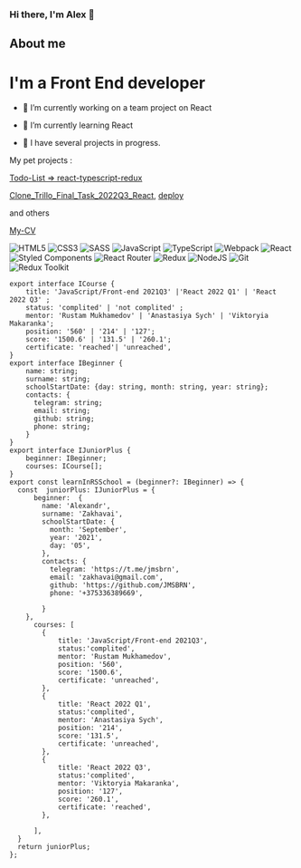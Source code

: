 ### Hi there, I'm Alex 👋

## About me

# I'm a Front End developer

- 🔭 I’m currently working on a team project on React


- 🌱 I’m currently learning React

- 💬  I have several projects in progress.

 My pet projects :

[Todo-List => react-typescript-redux](https://github.com/JMSBRN/todo-redux-typescript/)

[Clone_Trillo_Final_Task_2022Q3_React](https://github.com/JMSBRN/project-management-app), [deploy](https://final-task-team-62-react-2022q3.netlify.app)

and others

<!-- - 📫 How to reach me: ...-->

[My-CV](https://jmsbrn.github.io/rsschool-cv/)


![HTML5](https://img.shields.io/badge/html5-%23E34F26.svg?style=for-the-badge&logo=html5&logoColor=white)
![CSS3](https://img.shields.io/badge/css3-%231572B6.svg?style=for-the-badge&logo=css3&logoColor=white)
![SASS](https://img.shields.io/badge/SASS-hotpink.svg?style=for-the-badge&logo=SASS&logoColor=white)
![JavaScript](https://img.shields.io/badge/javascript-%23323330.svg?style=for-the-badge&logo=javascript&logoColor=%23F7DF1E)
![TypeScript](https://img.shields.io/badge/typescript-%23007ACC.svg?style=for-the-badge&logo=typescript&logoColor=white)
![Webpack](https://img.shields.io/badge/webpack-%238DD6F9.svg?style=for-the-badge&logo=webpack&logoColor=black)
![React](https://img.shields.io/badge/react-%2320232a.svg?style=for-the-badge&logo=react&logoColor=%2361DAFB)
![Styled Components](https://img.shields.io/badge/styled--components-DB7093?style=for-the-badge&logo=styled-components&logoColor=white)
![React Router](https://img.shields.io/badge/React_Router-CA4245?style=for-the-badge&logo=react-router&logoColor=white)
![Redux](https://img.shields.io/badge/redux-%23593d88.svg?style=for-the-badge&logo=redux&logoColor=white)
![NodeJS](https://img.shields.io/badge/node.js-6DA55F?style=for-the-badge&logo=node.js&logoColor=white)
![Git](https://img.shields.io/badge/git-%23F05033.svg?style=for-the-badge&logo=git&logoColor=white)
![Redux Toolkit](https://img.shields.io/badge/redux_toolkit-%23593d88.svg?style=for-the-badge&logo=redux-toolkit&logoColor=white)

```
export interface ICourse {
    title: 'JavaScript/Front-end 2021Q3' |'React 2022 Q1' | 'React 2022 Q3' ;
    status: 'complited' | 'not complited' ;
    mentor: 'Rustam Mukhamedov' | 'Anastasiya Sych' | 'Viktoryia Makaranka';
    position: '560' | '214' | '127';
    score: '1500.6' | '131.5' | '260.1';
    certificate: 'reached'| 'unreached',
}
export interface IBeginner {
    name: string;
    surname: string;
    schoolStartDate: {day: string, month: string, year: string};
    contacts: {
      telegram: string;
      email: string;
      github: string;
      phone: string;
    }
}
export interface IJuniorPlus {
    beginner: IBeginner;
    courses: ICourse[];
}
export const learnInRSSchool = (beginner?: IBeginner) => {
  const  juniorPlus: IJuniorPlus = {
      beginner:  {
        name: 'Alexandr',
        surname: 'Zakhavai',
        schoolStartDate: {
          month: 'September',
          year: '2021',
          day: '05',
        },
        contacts: {
          telegram: 'https://t.me/jmsbrn',
          email: 'zakhavai@gmail.com',
          github: 'https://github.com/JMSBRN',
          phone: '+375336389669',

        }
    },
      courses: [
        {
            title: 'JavaScript/Front-end 2021Q3',
            status:'complited',
            mentor: 'Rustam Mukhamedov',
            position: '560',
            score: '1500.6',
            certificate: 'unreached',
        },
        {
            title: 'React 2022 Q1',
            status:'complited',
            mentor: 'Anastasiya Sych',
            position: '214',
            score: '131.5',
            certificate: 'unreached',
        },
        {
            title: 'React 2022 Q3',
            status:'complited',
            mentor: 'Viktoryia Makaranka',
            position: '127',
            score: '260.1',
            certificate: 'reached',
        },

      ],
  }
  return juniorPlus;
};
```

